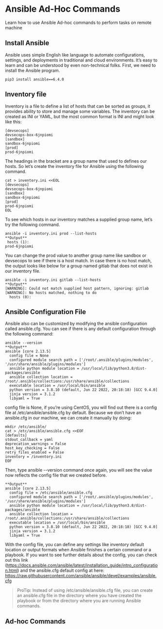 # Ansible Ad-Hoc Commands
Learn how to use Ansible Ad-hoc commands to perform tasks on remote machine
## Install Ansible
Ansible uses simple English like language to automate configurations, settings, and deployments in traditional and cloud environments. It’s easy to learn and can be understood by even non-technical folks.
First, we need to install the Ansible program.
```
pip3 install ansible==6.4.0
```
## Inventory file
Inventory is a file to define a list of hosts that can be sorted as groups, it provides ability to store and manage some variables. The inventory can be created as INI or YAML, but the most common format is INI and might look like this:
```
[devsecops]
devsecops-box-6jnpiomi
[sandbox]
sandbox-6jnpiomi
[prod]
prod-6jnpiomi
```
The headings in the bracket are a group name that used to defines our hosts. So let’s create the inventory file for Ansible using the following command.
```
cat > inventory.ini <<EOL
[devsecops]
devsecops-box-6jnpiomi
[sandbox]
sandbox-6jnpiomi
[prod]
prod-6jnpiomi
EOL
```
To see which hosts in our inventory matches a supplied group name, let’s try the following command.
```
ansible -i inventory.ini prod --list-hosts
**Output**
 hosts (1):
prod-6jnpiomi
```
You can change the prod value to another group name like sandbox or devsecops to see if there is a host match. In case there is no host match, the output looks like below for a group named gitlab that does not exist in our inventory file.
```
ansible -i inventory.ini gitlab --list-hosts
**Output**
[WARNING]: Could not match supplied host pattern, ignoring: gitlab
[WARNING]: No hosts matched, nothing to do
  hosts (0):
```
## Ansible Configuration File
Ansible also can be customized by modifying the ansible configuration called ansible.cfg. You can see if there is any default configuration through the following command:
```
ansible --version
**Output**
ansible [core 2.13.5]
  config file = None
  configured module search path = ['/root/.ansible/plugins/modules', '/usr/share/ansible/plugins/modules']
  ansible python module location = /usr/local/lib/python3.8/dist-packages/ansible
  ansible collection location = /root/.ansible/collections:/usr/share/ansible/collections
  executable location = /usr/local/bin/ansible
  python version = 3.8.10 (default, Jun 22 2022, 20:18:18) [GCC 9.4.0]
  jinja version = 3.1.2
  libyaml = True
```
config file is None, if you’re using CentOS, you will find out there is a config file at /etc/ansible/ansible.cfg by default.
Because we don’t have an ansible.cfg in our machine, we can create it manually by doing:
```
mkdir /etc/ansible/
cat > /etc/ansible/ansible.cfg <<EOF
[defaults]
stdout_callback = yaml
deprecation_warnings = False
host_key_checking = False
retry_files_enabled = False
inventory = /inventory.ini
EOF
```
Then, type ansible --version command once again, you will see the value now reflects the config file that we created before.
```
**Output**
ansible [core 2.13.5]
  config file = /etc/ansible/ansible.cfg
  configured module search path = ['/root/.ansible/plugins/modules', '/usr/share/ansible/plugins/modules']
  ansible python module location = /usr/local/lib/python3.8/dist-packages/ansible
  ansible collection location = /root/.ansible/collections:/usr/share/ansible/collections
  executable location = /usr/local/bin/ansible
  python version = 3.8.10 (default, Jun 22 2022, 20:18:18) [GCC 9.4.0]
  jinja version = 3.1.2
  libyaml = True
```
With the config file, you can define any settings like inventory default location or output formats when Ansible finishes a certain command or a playbook. If you want to see further details about the config, you can check out this link (https://docs.ansible.com/ansible/latest/installation_guide/intro_configuration.html) and the ansible.cfg default config at here: https://raw.githubusercontent.com/ansible/ansible/devel/examples/ansible.cfg
> ProTip: Instead of using /etc/ansible/ansible.cfg file, you can create an ansible.cfg file in the directory where you have created the playbook or from the directory where you are running Ansible commands.

## Ad-hoc Commands